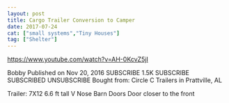 ```yaml
---
layout: post
title: Cargo Trailer Conversion to Camper
date: 2017-07-24
cat: ["small systems","Tiny Houses"]
tag: ["Shelter"]
---
```


https://www.youtube.com/watch?v=AH-0KcvZ5jI

Bobby
Published on Nov 20, 2016
SUBSCRIBE 1.5K
 SUBSCRIBE SUBSCRIBED UNSUBSCRIBE
Bought from: Circle C Trailers in Prattville, AL

Trailer:
7X12 
6.6 ft tall
V Nose
Barn Doors
Door closer to the front